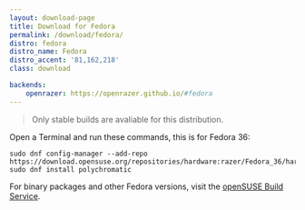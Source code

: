 ```yaml
---
layout: download-page
title: Download for Fedora
permalink: /download/fedora/
distro: fedora
distro_name: Fedora
distro_accent: '81,162,218'
class: download

backends:
    openrazer: https://openrazer.github.io/#fedora
---
```


> Only stable builds are avaliable for this distribution.

Open a Terminal and run these commands, this is for Fedora 36:

```shell
sudo dnf config-manager --add-repo https://download.opensuse.org/repositories/hardware:razer/Fedora_36/hardware:razer.repo
sudo dnf install polychromatic
```

For binary packages and other Fedora versions, visit the
[openSUSE Build Service](https://software.opensuse.org/download.html?project=hardware%3Arazer&package=polychromatic).
